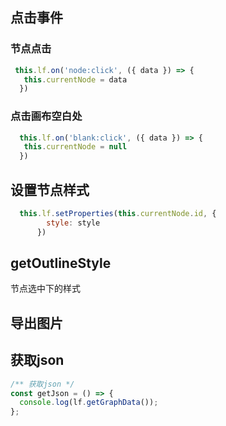 ## 点击事件

### 节点点击

```js
 this.lf.on('node:click', ({ data }) => {
   this.currentNode = data
  })
```

### 点击画布空白处

```js
  this.lf.on('blank:click', ({ data }) => {
   this.currentNode = null
  })
```

## 设置节点样式

```js
  this.lf.setProperties(this.currentNode.id, {
        style: style
      })
```

## getOutlineStyle

节点选中下的样式

## 导出图片

## 获取json

```js
/** 获取json */
const getJson = () => {
  console.log(lf.getGraphData());
};
```

